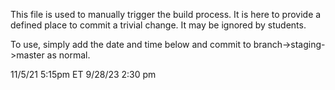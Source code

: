 This file is used to manually trigger the build process. It is here to provide a defined place to commit a trivial change. It may be ignored by students.

To use, simply add the date and time below and commit to branch->staging->master as normal.

11/5/21 5:15pm ET
9/28/23 2:30 pm
